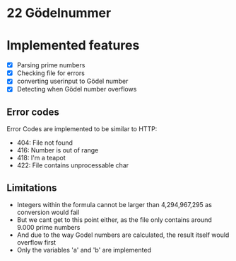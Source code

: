 # 22 Gödelnummer

# Implemented features
- [x] Parsing prime numbers
- [x] Checking file for errors
- [x] converting userinput to Gödel number
- [x] Detecting when Gödel number overflows

## Error codes
Error Codes are implemented to be similar to HTTP:

- 404: File not found
- 416: Number is out of range
- 418: I'm a teapot
- 422: File contains unprocessable char

## Limitations
- Integers within the formula cannot be larger than 4,294,967,295 as conversion would fail
- But we cant get to this point either, as the file only contains around 9.000 prime numbers
- And due to the way Godel numbers are calculated, the result itself would overflow first
- Only the variables 'a' and 'b' are implemented